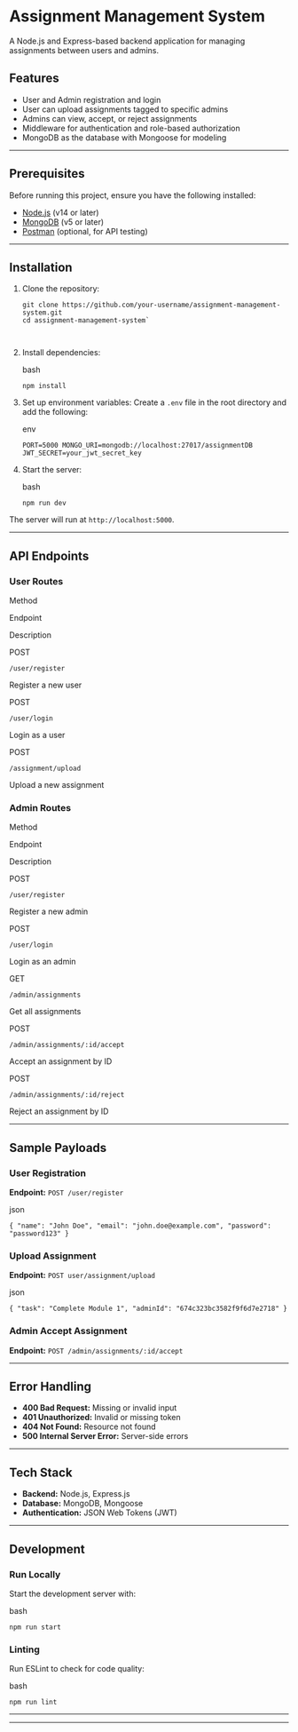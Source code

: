 <!DOCTYPE html>
<html>

<head>
  <meta charset="utf-8">
  <meta name="viewport" content="width=device-width, initial-scale=1.0">

  <link rel="stylesheet" href="https://stackedit.io/style.css" />
</head>

<body class="stackedit">
  <div class="stackedit__html"><h1 id="assignment-management-system">Assignment Management System</h1>
<p>A Node.js and Express-based backend application for managing assignments between users and admins.</p>
<h2 id="features">Features</h2>
<ul>
<li>User and Admin registration and login</li>
<li>User can upload assignments tagged to specific admins</li>
<li>Admins can view, accept, or reject assignments</li>
<li>Middleware for authentication and role-based authorization</li>
<li>MongoDB as the database with Mongoose for modeling</li>
</ul>
<hr>
<h2 id="prerequisites">Prerequisites</h2>
<p>Before running this project, ensure you have the following installed:</p>
<ul>
<li><a href="https://nodejs.org/">Node.js</a> (v14 or later)</li>
<li><a href="https://www.mongodb.com/">MongoDB</a> (v5 or later)</li>
<li><a href="https://www.postman.com/">Postman</a> (optional, for API testing)</li>
</ul>
<hr>
<h2 id="installation">Installation</h2>
<ol>
<li>
<p>Clone the repository:</p>
<pre class=" language-bash"><code class="prism  language-bash"><span class="token function">git</span> clone https://github.com/your-username/assignment-management-system.git
<span class="token function">cd</span> assignment-management-system`

</code></pre>

</li>
<li>
<p>Install dependencies:</p>
<p>bash</p>
<p><code>npm install</code></p>
</li>
<li>
<p>Set up environment variables: Create a <code>.env</code> file in the root directory and add the following:</p>
<p>env</p>
<p><code>PORT=5000 MONGO_URI=mongodb://localhost:27017/assignmentDB JWT_SECRET=your_jwt_secret_key</code></p>
</li>
<li>
<p>Start the server:</p>
<p>bash</p>
<p><code>npm run dev</code></p>
</li>
</ol>
<p>The server will run at <code>http://localhost:5000</code>.</p>
<hr>
<h2 id="api-endpoints">API Endpoints</h2>
<h3 id="user-routes">User Routes</h3>
<p>Method</p>
<p>Endpoint</p>
<p>Description</p>
<p>POST</p>
<p><code>/user/register</code></p>
<p>Register a new user</p>
<p>POST</p>
<p><code>/user/login</code></p>
<p>Login as a user</p>
<p>POST</p>
<p><code>/assignment/upload</code></p>
<p>Upload a new assignment</p>
<h3 id="admin-routes">Admin Routes</h3>
<p>Method</p>
<p>Endpoint</p>
<p>Description</p>
<p>POST</p>
<p><code>/user/register</code></p>
<p>Register a new admin</p>
<p>POST</p>
<p><code>/user/login</code></p>
<p>Login as an admin</p>
<p>GET</p>
<p><code>/admin/assignments</code></p>
<p>Get all assignments</p>
<p>POST</p>
<p><code>/admin/assignments/:id/accept</code></p>
<p>Accept an assignment by ID</p>
<p>POST</p>
<p><code>/admin/assignments/:id/reject</code></p>
<p>Reject an assignment by ID</p>
<hr>
<h2 id="sample-payloads">Sample Payloads</h2>
<h3 id="user-registration">User Registration</h3>
<p><strong>Endpoint:</strong> <code>POST /user/register</code></p>
<p>json</p>
<p><code>{ "name": "John Doe", "email": "john.doe@example.com", "password": "password123" }</code></p>
<h3 id="upload-assignment">Upload Assignment</h3>
<p><strong>Endpoint:</strong> <code>POST user/assignment/upload</code></p>
<p>json</p>
<p><code>{ "task": "Complete Module 1", "adminId": "674c323bc3582f9f6d7e2718" }</code></p>
<h3 id="admin-accept-assignment">Admin Accept Assignment</h3>
<p><strong>Endpoint:</strong> <code>POST /admin/assignments/:id/accept</code></p>
<hr>
<h2 id="error-handling">Error Handling</h2>
<ul>
<li><strong>400 Bad Request:</strong> Missing or invalid input</li>
<li><strong>401 Unauthorized:</strong> Invalid or missing token</li>
<li><strong>404 Not Found:</strong> Resource not found</li>
<li><strong>500 Internal Server Error:</strong> Server-side errors</li>
</ul>
<hr>
<h2 id="tech-stack">Tech Stack</h2>
<ul>
<li><strong>Backend:</strong> Node.js, Express.js</li>
<li><strong>Database:</strong> MongoDB, Mongoose</li>
<li><strong>Authentication:</strong> JSON Web Tokens (JWT)</li>
</ul>
<hr>
<h2 id="development">Development</h2>
<h3 id="run-locally">Run Locally</h3>
<p>Start the development server with:</p>
<p>bash</p>
<p><code>npm run start</code></p>
<h3 id="linting">Linting</h3>
<p>Run ESLint to check for code quality:</p>
<p>bash</p>
<p><code>npm run lint</code></p>
<hr>
<hr>
</div>
</body>

</html>
